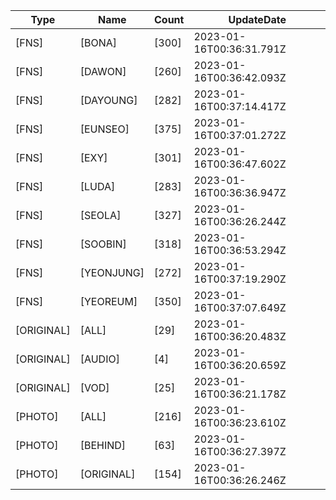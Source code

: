 | Type | Name | Count | UpdateDate |
| ---- | ---- | ----- | ---- |
|[FNS]|[BONA]|[300]|2023-01-16T00:36:31.791Z|
|[FNS]|[DAWON]|[260]|2023-01-16T00:36:42.093Z|
|[FNS]|[DAYOUNG]|[282]|2023-01-16T00:37:14.417Z|
|[FNS]|[EUNSEO]|[375]|2023-01-16T00:37:01.272Z|
|[FNS]|[EXY]|[301]|2023-01-16T00:36:47.602Z|
|[FNS]|[LUDA]|[283]|2023-01-16T00:36:36.947Z|
|[FNS]|[SEOLA]|[327]|2023-01-16T00:36:26.244Z|
|[FNS]|[SOOBIN]|[318]|2023-01-16T00:36:53.294Z|
|[FNS]|[YEONJUNG]|[272]|2023-01-16T00:37:19.290Z|
|[FNS]|[YEOREUM]|[350]|2023-01-16T00:37:07.649Z|
|[ORIGINAL]|[ALL]|[29]|2023-01-16T00:36:20.483Z|
|[ORIGINAL]|[AUDIO]|[4]|2023-01-16T00:36:20.659Z|
|[ORIGINAL]|[VOD]|[25]|2023-01-16T00:36:21.178Z|
|[PHOTO]|[ALL]|[216]|2023-01-16T00:36:23.610Z|
|[PHOTO]|[BEHIND]|[63]|2023-01-16T00:36:27.397Z|
|[PHOTO]|[ORIGINAL]|[154]|2023-01-16T00:36:26.246Z|